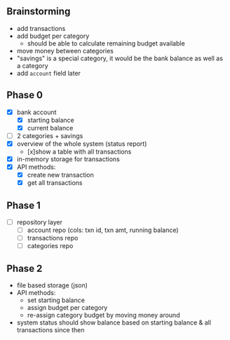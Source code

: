 ## Brainstorming
* add transactions
* add budget per category
	* should be able to calculate remaining budget available
* move money between categories
* "savings" is a special category, it would be the bank balance as well as a category
* add `account` field later

## Phase 0
- [x] bank account
    - [x] starting balance
    - [x] current balance
- [ ] 2 categories + savings
- [x] overview of the whole system (status report)
    - [x]show a table with all transactions
- [x] in-memory storage for transactions
- [x] API methods:
	- [x] create new transaction
	- [x] get all transactions

## Phase 1
- [ ] repository layer
    - [ ] account repo (cols: txn id, txn amt, running balance)
    - [ ] transactions repo
    - [ ] categories repo

## Phase 2
* file based storage (json)
* API methods:
	* set starting balance
	* assign budget per category
	* re-assign category budget by moving money around
* system status should show balance based on starting balance & all transactions since then